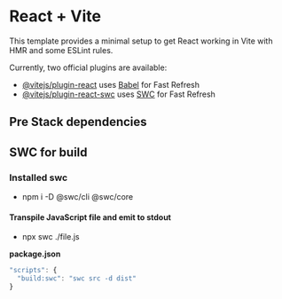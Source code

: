 # React + Vite

This template provides a minimal setup to get React working in Vite with HMR and some ESLint rules.

Currently, two official plugins are available:

- [@vitejs/plugin-react](https://github.com/vitejs/vite-plugin-react/blob/main/packages/plugin-react/README.md) uses [Babel](https://babeljs.io/) for Fast Refresh
- [@vitejs/plugin-react-swc](https://github.com/vitejs/vite-plugin-react-swc) uses [SWC](https://swc.rs/) for Fast Refresh

## Pre Stack dependencies
## SWC for build
### Installed swc
+ npm i -D @swc/cli @swc/core
#### Transpile JavaScript file and emit to stdout
+ npx swc ./file.js

**package.json**
```javascript
"scripts": {
  "build:swc": "swc src -d dist"
}
```
